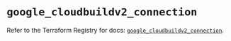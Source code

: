 # `google_cloudbuildv2_connection`

Refer to the Terraform Registry for docs: [`google_cloudbuildv2_connection`](https://registry.terraform.io/providers/hashicorp/google/5.22.0/docs/resources/cloudbuildv2_connection).
